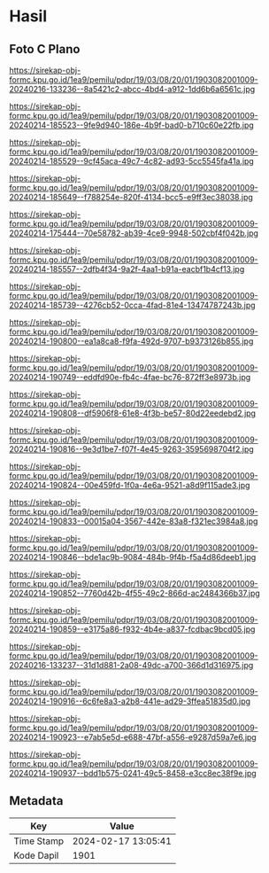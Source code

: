# Hasil

## Foto C Plano

https://sirekap-obj-formc.kpu.go.id/1ea9/pemilu/pdpr/19/03/08/20/01/1903082001009-20240216-133236--8a5421c2-abcc-4bd4-a912-1dd6b6a6561c.jpg

https://sirekap-obj-formc.kpu.go.id/1ea9/pemilu/pdpr/19/03/08/20/01/1903082001009-20240214-185523--9fe9d940-186e-4b9f-bad0-b710c60e22fb.jpg

https://sirekap-obj-formc.kpu.go.id/1ea9/pemilu/pdpr/19/03/08/20/01/1903082001009-20240214-185529--9cf45aca-49c7-4c82-ad93-5cc5545fa41a.jpg

https://sirekap-obj-formc.kpu.go.id/1ea9/pemilu/pdpr/19/03/08/20/01/1903082001009-20240214-185649--f788254e-820f-4134-bcc5-e9ff3ec38038.jpg

https://sirekap-obj-formc.kpu.go.id/1ea9/pemilu/pdpr/19/03/08/20/01/1903082001009-20240214-175444--70e58782-ab39-4ce9-9948-502cbf4f042b.jpg

https://sirekap-obj-formc.kpu.go.id/1ea9/pemilu/pdpr/19/03/08/20/01/1903082001009-20240214-185557--2dfb4f34-9a2f-4aa1-b91a-eacbf1b4cf13.jpg

https://sirekap-obj-formc.kpu.go.id/1ea9/pemilu/pdpr/19/03/08/20/01/1903082001009-20240214-185739--4276cb52-0cca-4fad-81e4-13474787243b.jpg

https://sirekap-obj-formc.kpu.go.id/1ea9/pemilu/pdpr/19/03/08/20/01/1903082001009-20240214-190800--ea1a8ca8-f9fa-492d-9707-b9373126b855.jpg

https://sirekap-obj-formc.kpu.go.id/1ea9/pemilu/pdpr/19/03/08/20/01/1903082001009-20240214-190749--eddfd90e-fb4c-4fae-bc76-872ff3e8973b.jpg

https://sirekap-obj-formc.kpu.go.id/1ea9/pemilu/pdpr/19/03/08/20/01/1903082001009-20240214-190808--df5906f8-61e8-4f3b-be57-80d22eedebd2.jpg

https://sirekap-obj-formc.kpu.go.id/1ea9/pemilu/pdpr/19/03/08/20/01/1903082001009-20240214-190816--9e3d1be7-f07f-4e45-9263-3595698704f2.jpg

https://sirekap-obj-formc.kpu.go.id/1ea9/pemilu/pdpr/19/03/08/20/01/1903082001009-20240214-190824--00e459fd-1f0a-4e6a-9521-a8d9f115ade3.jpg

https://sirekap-obj-formc.kpu.go.id/1ea9/pemilu/pdpr/19/03/08/20/01/1903082001009-20240214-190833--00015a04-3567-442e-83a8-f321ec3984a8.jpg

https://sirekap-obj-formc.kpu.go.id/1ea9/pemilu/pdpr/19/03/08/20/01/1903082001009-20240214-190846--bde1ac9b-9084-484b-9f4b-f5a4d86deeb1.jpg

https://sirekap-obj-formc.kpu.go.id/1ea9/pemilu/pdpr/19/03/08/20/01/1903082001009-20240214-190852--7760d42b-4f55-49c2-866d-ac2484366b37.jpg

https://sirekap-obj-formc.kpu.go.id/1ea9/pemilu/pdpr/19/03/08/20/01/1903082001009-20240214-190859--e3175a86-f932-4b4e-a837-fcdbac9bcd05.jpg

https://sirekap-obj-formc.kpu.go.id/1ea9/pemilu/pdpr/19/03/08/20/01/1903082001009-20240216-133237--31d1d881-2a08-49dc-a700-366d1d316975.jpg

https://sirekap-obj-formc.kpu.go.id/1ea9/pemilu/pdpr/19/03/08/20/01/1903082001009-20240214-190916--6c6fe8a3-a2b8-441e-ad29-3ffea51835d0.jpg

https://sirekap-obj-formc.kpu.go.id/1ea9/pemilu/pdpr/19/03/08/20/01/1903082001009-20240214-190923--e7ab5e5d-e688-47bf-a556-e9287d59a7e6.jpg

https://sirekap-obj-formc.kpu.go.id/1ea9/pemilu/pdpr/19/03/08/20/01/1903082001009-20240214-190937--bdd1b575-0241-49c5-8458-e3cc8ec38f9e.jpg


## Metadata

| Key        | Value               |
| ---------- | ------------------- |
| Time Stamp | 2024-02-17 13:05:41 |
| Kode Dapil | 1901                |



